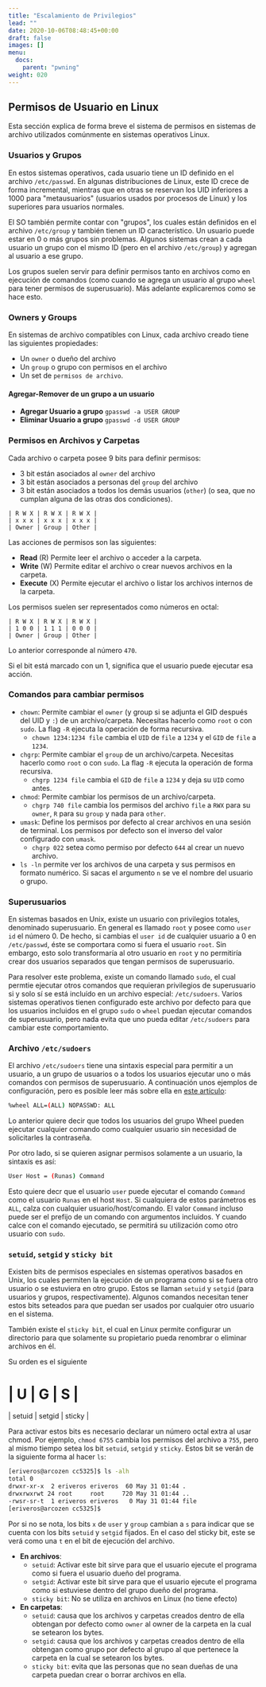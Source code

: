 ```yaml
---
title: "Escalamiento de Privilegios"
lead: ""
date: 2020-10-06T08:48:45+00:00
draft: false
images: []
menu:
  docs:
    parent: "pwning"
weight: 020
---
```


## Permisos de Usuario en Linux

Esta sección explica de forma breve el sistema de permisos en sistemas de archivo utilizados comúnmente en sistemas operativos Linux.

### Usuarios y Grupos

En estos sistemas operativos, cada usuario tiene un ID definido en el archivo `/etc/passwd`. En algunas distribuciones de Linux, este ID crece de forma incremental, mientras que en otras se reservan los UID inferiores a 1000 para "metausuarios" (usuarios usados por procesos de Linux) y los superiores para usuarios normales.

El SO también permite contar con "grupos", los cuales están definidos en el archivo `/etc/group`  y también tienen un ID característico. Un usuario puede estar en 0 o más grupos sin problemas. Algunos sistemas crean a cada usuario un grupo con el mismo ID (pero en el archivo `/etc/group`) y agregan al usuario a ese grupo.

Los grupos suelen servir para definir permisos tanto en archivos como en ejecución de comandos (como cuando se agrega un usuario al grupo `wheel` para tener permisos de superusuario). Más adelante explicaremos como se hace esto.

### Owners y Groups

En sistemas de archivo compatibles con Linux, cada archivo creado tiene las siguientes propiedades:

* Un `owner` o dueño del archivo
* Un `group` o grupo con permisos en el archivo
* Un set de `permisos de archivo`.

#### Agregar-Remover de un grupo a un usuario

* **Agregar Usuario a grupo** `gpasswd -a USER GROUP`
* **Eliminar Usuario a grupo** `gpasswd -d USER GROUP`

### Permisos en Archivos y Carpetas

Cada archivo o carpeta posee 9 bits para definir permisos:

* 3 bit están asociados al `owner` del archivo
* 3 bit están asociados a personas del `group` del archivo
* 3 bit están asociados a todos los demás usuarios (`other`) (o sea, que no cumplan alguna de las otras dos condiciones).

```
| R W X | R W X | R W X |
| x x x | x x x | x x x |
| Owner | Group | Other |
```

Las acciones de permisos son las siguientes:

* **Read** (R) Permite leer el archivo o acceder a la carpeta.
* **Write** (W) Permite editar el archivo o crear nuevos archivos en la carpeta.
* **Execute** (X) Permite ejecutar el archivo o listar los archivos internos de la carpeta.

Los permisos suelen ser representados como números en octal:

```
| R W X | R W X | R W X |
| 1 0 0 | 1 1 1 | 0 0 0 |
| Owner | Group | Other |
```

Lo anterior corresponde al número `470`.

Si el bit está marcado con un 1, significa que el usuario puede ejecutar esa acción.

### Comandos para cambiar permisos

* `chown`: Permite cambiar el `owner` (y group si se adjunta el GID después del UID y `:`) de un archivo/carpeta. Necesitas hacerlo como `root` o con `sudo`. La flag `-R` ejecuta la operación de forma recursiva.
  * `chown 1234:1234 file` cambia el `UID` de `file` a `1234` y el `GID` de `file` a `1234`.
* `chgrp`: Permite cambiar el `group` de un archivo/carpeta. Necesitas hacerlo como `root` o con `sudo`. La flag `-R` ejecuta la operación de forma recursiva.
  * `chgrp 1234 file` cambia el `GID` de `file` a `1234` y deja su `UID` como antes.
* `chmod`: Permite cambiar los permisos de un archivo/carpeta.
  * `chgrp 740 file` cambia los permisos del archivo `file` a `RWX` para su `owner`, `R` para su `group` y nada para `other`.
* `umask`: Define los permisos por defecto al crear archivos en una sesión de terminal. Los permisos por defecto son el inverso del valor configurado con `umask`.
  * `chgrp 022` setea como permiso por defecto `644` al crear un nuevo archivo. 
* `ls -ln` permite ver los archivos de una carpeta y sus permisos en formato numérico. Si sacas el argumento `n` se ve el nombre del usuario o grupo.

### Superusuarios

En sistemas basados en Unix, existe un usuario con privilegios totales, denominado superusuario. En general es llamado `root` y posee como `user id` el número 0. De hecho, si cambias el `user id` de cualquier usuario a 0 en `/etc/passwd`, éste se comportara como si fuera el usuario `root`. Sin embargo, esto solo transformaría al otro usuario en `root` y no permitiría crear dos usuarios separados que tengan permisos de superusuario.

Para resolver este problema, existe un comando llamado `sudo`, el cual permtie ejecutar otros comandos que requieran privilegios de superusuario si y solo sí se está incluído en un archivo especial: `/etc/sudoers`. Varios sistemas operativos tienen configurado este archivo por defecto para que los usuarios incluidos en el grupo `sudo` o `wheel` puedan ejecutar comandos de superusuario, pero nada evita que uno pueda editar `/etc/sudoers` para cambiar este comportamiento.

### Archivo `/etc/sudoers`

El archivo `/etc/sudoers` tiene una sintaxis especial para permitir a un usuario, a un grupo de usuarios o a todos los usuarios ejecutar uno o más comandos con permisos de superusuario. A continuación unos ejemplos de configuración, pero es posible leer más sobre ella en [este artículo](https://toroid.org/sudoers-syntax):

```bash
%wheel ALL=(ALL) NOPASSWD: ALL
```

Lo anterior quiere decir que todos los usuarios del grupo Wheel pueden ejecutar cualquier comando como cualquier usuario sin necesidad de solicitarles la contraseña.

Por otro lado, si se quieren asignar permisos solamente a un usuario, la sintaxis es así:

```bash
User Host = (Runas) Command
```

Esto quiere decr que el usuario `user` puede ejecutar el comando `Command` como el usuario `Runas` en el host `Host`. Si cualquiera de estos parámetros es `ALL`, calza con cualquier usuario/host/comando. El valor `Command` incluso puede ser el prefijo de un comando con argumentos incluidos. Y cuando calce con el comando ejecutado, se permitirá su utilización como otro usuario con `sudo`.

### `setuid`, `setgid` y `sticky bit`

Existen bits de permisos especiales en sistemas operativos basados en Unix, los cuales permiten la ejecución de un programa como si se fuera otro usuario o se estuviera en otro grupo. Estos se llaman `setuid` y `setgid` (para usuarios y grupos, respectivamente). Algunos comandos necesitan tener estos bits seteados para que puedan ser usados por cualquier otro usuario en el sistema.

También existe el `sticky bit`, el cual en Linux permite configurar un directorio para que solamente su propietario pueda renombrar o eliminar archivos en él.

Su orden es el siguiente

|   U    |   G    |   S    |
============================
| setuid | setgid | sticky |


Para activar estos bits es necesario declarar un número octal extra al usar chmod. Por ejemplo, `chmod 6755` cambia los permisos del archivo a `755`, pero al mismo tiempo setea los bit `setuid`, `setgid` y `sticky`. Estos bit se verán de la siguiente forma al hacer `ls`:

```bash
[eriveros@arcozen cc5325]$ ls -alh
total 0
drwxr-xr-x  2 eriveros eriveros  60 May 31 01:44 .
drwxrwxrwt 24 root     root     720 May 31 01:44 ..
-rwsr-sr-t  1 eriveros eriveros   0 May 31 01:44 file
[eriveros@arcozen cc5325]$
```

Por si no se nota, los bits `x` de `user` y `group` cambian a `s` para indicar que se cuenta con los bits `setuid` y `setgid` fijados. En el caso del sticky bit, este se verá como una `t` en el bit de ejecución del archivo.

* **En archivos**:
  * `setuid`: Activar este bit sirve para que el usuario ejecute el programa como si fuera el usuario dueño del programa.
  * `setgid`: Activar este bit sirve para que el usuario ejecute el programa como si estuviese dentro del grupo dueño del programa.
  * `sticky bit`: No se utiliza en archivos en Linux (no tiene efecto)
* **En carpetas**:
  * `setuid`: causa que los archivos y carpetas creados dentro de ella obtengan por defecto como `owner` al owner de la carpeta en la cual se setearon los bytes.
  * `setgid`: causa que los archivos y carpetas creados dentro de ella obtengan como grupo por defecto al grupo al que pertenece la carpeta en la cual se setearon los bytes.
  * `sticky bit`: evita que las personas que no sean dueñas de una carpeta puedan crear o borrar archivos en ella.